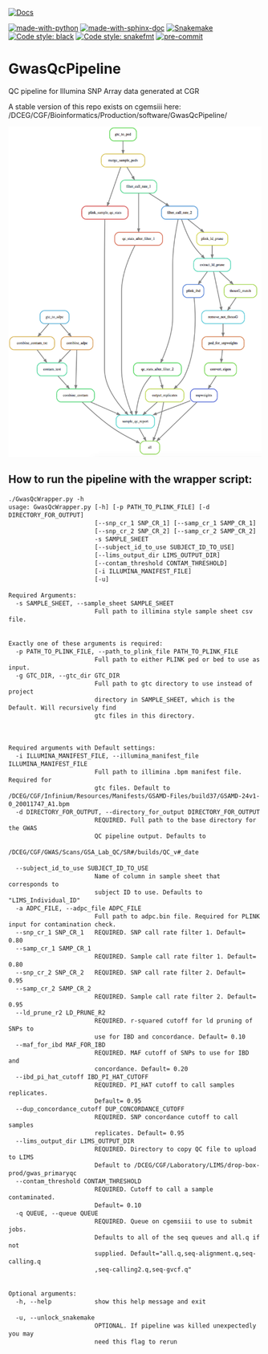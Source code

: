 [![Docs](https://img.shields.io/badge/Check%20Out-The%20Docs-blue.svg)](https://storage.googleapis.com/cgr_gwas_qc_docs/html/index.html)


[![made-with-python](https://img.shields.io/badge/Made%20with-Python-1f425f.svg)](https://www.python.org/)
[![made-with-sphinx-doc](https://img.shields.io/badge/Made%20with-Sphinx-1f425f.svg)](https://www.sphinx-doc.org/)
[![Snakemake](https://img.shields.io/badge/snakemake-≥5.25.0-brightgreen.svg?style=flat)](https://snakemake.readthedocs.io)
[![Code style: black](https://img.shields.io/badge/code%20style-black-000000.svg)](https://github.com/psf/black)
[![Code style: snakefmt](https://img.shields.io/badge/code%20style-snakefmt-000000.svg)](https://github.com/snakemake/snakefmt)
[![pre-commit](https://img.shields.io/badge/pre--commit-enabled-brightgreen?logo=pre-commit&logoColor=white)](https://github.com/pre-commit/pre-commit)


# GwasQcPipeline
QC pipeline for Illumina SNP Array data generated at CGR

A stable version of this repo exists on cgemsiii here:
/DCEG/CGF/Bioinformatics/Production/software/GwasQcPipeline/

![Snakemake Rules](figures/GwasQcPipelineWorkflow.png)

## How to run the pipeline with the wrapper script:

```
./GwasQcWrapper.py -h
usage: GwasQcWrapper.py [-h] [-p PATH_TO_PLINK_FILE] [-d DIRECTORY_FOR_OUTPUT]
                        [--snp_cr_1 SNP_CR_1] [--samp_cr_1 SAMP_CR_1]
                        [--snp_cr_2 SNP_CR_2] [--samp_cr_2 SAMP_CR_2]
                        -s SAMPLE_SHEET
                        [--subject_id_to_use SUBJECT_ID_TO_USE]
                        [--lims_output_dir LIMS_OUTPUT_DIR]
                        [--contam_threshold CONTAM_THRESHOLD]
                        [-i ILLUMINA_MANIFEST_FILE]
                        [-u]

Required Arguments:
  -s SAMPLE_SHEET, --sample_sheet SAMPLE_SHEET
                        Full path to illimina style sample sheet csv file.


Exactly one of these arguments is required:
  -p PATH_TO_PLINK_FILE, --path_to_plink_file PATH_TO_PLINK_FILE
                        Full path to either PLINK ped or bed to use as input.
  -g GTC_DIR, --gtc_dir GTC_DIR
                        Full path to gtc directory to use instead of project
                        directory in SAMPLE_SHEET, which is the Default. Will recursively find
                        gtc files in this directory.



Required arguments with Default settings:
  -i ILLUMINA_MANIFEST_FILE, --illumina_manifest_file ILLUMINA_MANIFEST_FILE
                        Full path to illimina .bpm manifest file. Required for
                        gtc files. Default to /DCEG/CGF/Infinium/Resources/Manifests/GSAMD-Files/build37/GSAMD-24v1-0_20011747_A1.bpm
  -d DIRECTORY_FOR_OUTPUT, --directory_for_output DIRECTORY_FOR_OUTPUT
                        REQUIRED. Full path to the base directory for the GWAS
                        QC pipeline output. Defaults to
                        /DCEG/CGF/GWAS/Scans/GSA_Lab_QC/SR#/builds/QC_v#_date

  --subject_id_to_use SUBJECT_ID_TO_USE
                        Name of column in sample sheet that corresponds to
                        subject ID to use. Defaults to "LIMS_Individual_ID"
  -a ADPC_FILE, --adpc_file ADPC_FILE
                        Full path to adpc.bin file. Required for PLINK input for contamination check.
  --snp_cr_1 SNP_CR_1   REQUIRED. SNP call rate filter 1. Default= 0.80
  --samp_cr_1 SAMP_CR_1
                        REQUIRED. Sample call rate filter 1. Default= 0.80
  --snp_cr_2 SNP_CR_2   REQUIRED. SNP call rate filter 2. Default= 0.95
  --samp_cr_2 SAMP_CR_2
                        REQUIRED. Sample call rate filter 2. Default= 0.95
  --ld_prune_r2 LD_PRUNE_R2
                        REQUIRED. r-squared cutoff for ld pruning of SNPs to
                        use for IBD and concordance. Default= 0.10
  --maf_for_ibd MAF_FOR_IBD
                        REQUIRED. MAF cutoff of SNPs to use for IBD and
                        concordance. Default= 0.20
  --ibd_pi_hat_cutoff IBD_PI_HAT_CUTOFF
                        REQUIRED. PI_HAT cutoff to call samples replicates.
                        Default= 0.95
  --dup_concordance_cutoff DUP_CONCORDANCE_CUTOFF
                        REQUIRED. SNP concordance cutoff to call samples
                        replicates. Default= 0.95
  --lims_output_dir LIMS_OUTPUT_DIR
                        REQUIRED. Directory to copy QC file to upload to LIMS
                        Default to /DCEG/CGF/Laboratory/LIMS/drop-box-prod/gwas_primaryqc
  --contam_threshold CONTAM_THRESHOLD
                        REQUIRED. Cutoff to call a sample contaminated.
                        Default= 0.10
  -q QUEUE, --queue QUEUE
                        REQUIRED. Queue on cgemsiii to use to submit jobs.
                        Defaults to all of the seq queues and all.q if not
                        supplied. Default="all.q,seq-alignment.q,seq-calling.q
                        ,seq-calling2.q,seq-gvcf.q"


Optional arguments:
  -h, --help            show this help message and exit

  -u, --unlock_snakemake
                        OPTIONAL. If pipeline was killed unexpectedly you may
                        need this flag to rerun
```
